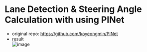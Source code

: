 # Lane Detection & Steering Angle Calculation with using PINet
* original repo: https://github.com/koyeongmin/PINet  
* result     
![image](https://user-images.githubusercontent.com/86957779/163716177-0ddff0c2-cf1e-442b-9666-44ba5cca730c.png)
